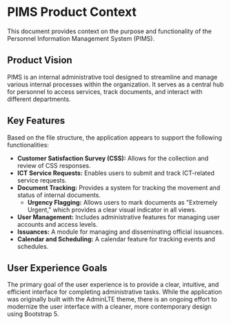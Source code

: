 # PIMS Product Context

This document provides context on the purpose and functionality of the Personnel Information Management System (PIMS).

## Product Vision

PIMS is an internal administrative tool designed to streamline and manage various internal processes within the organization. It serves as a central hub for personnel to access services, track documents, and interact with different departments.

## Key Features

Based on the file structure, the application appears to support the following functionalities:

*   **Customer Satisfaction Survey (CSS):** Allows for the collection and review of CSS responses.
*   **ICT Service Requests:** Enables users to submit and track ICT-related service requests.
*   **Document Tracking:** Provides a system for tracking the movement and status of internal documents.
    *   **Urgency Flagging:** Allows users to mark documents as "Extremely Urgent," which provides a clear visual indicator in all views.
*   **User Management:** Includes administrative features for managing user accounts and access levels.
*   **Issuances:** A module for managing and disseminating official issuances.
*   **Calendar and Scheduling:** A calendar feature for tracking events and schedules.

## User Experience Goals

The primary goal of the user experience is to provide a clear, intuitive, and efficient interface for completing administrative tasks. While the application was originally built with the AdminLTE theme, there is an ongoing effort to modernize the user interface with a cleaner, more contemporary design using Bootstrap 5.

